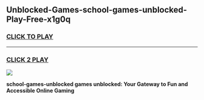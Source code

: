 
## Unblocked-Games-school-games-unblocked-Play-Free-x1g0q
<h3>
<a href="https://premium76.site?title=school-games-unblocked&ref=19M">CLICK TO PLAY</a></h3>
<hr>

<h3>
<a href="https://premium76.site?title=school-games-unblocked&ref=19M">CLICK 2 PLAY</a>
  
</h3>

<a href="https://premium76.site?title=school-games-unblocked&ref=19M"><img src="https://clearcache.store/games.png"></a>


**school-games-unblocked games unblocked: Your Gateway to Fun and Accessible Online Gaming**
